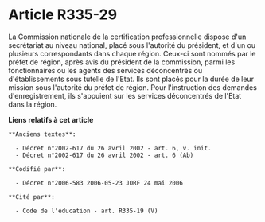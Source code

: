 # Article R335-29

La Commission nationale de la certification professionnelle dispose d'un secrétariat au niveau national, placé sous
l'autorité du président, et d'un ou plusieurs correspondants dans chaque région. Ceux-ci sont nommés par le préfet de région,
après avis du président de la commission, parmi les fonctionnaires ou les agents des services déconcentrés ou
d'établissements sous tutelle de l'Etat. Ils sont placés pour la durée de leur mission sous l'autorité du préfet de région.
Pour l'instruction des demandes d'enregistrement, ils s'appuient sur les services déconcentrés de l'Etat dans la région.

**Liens relatifs à cet article**

	**Anciens textes**:

	  - Décret n°2002-617 du 26 avril 2002 - art. 6, v. init.
	  - Décret n°2002-617 du 26 avril 2002 - art. 6 (Ab)

	**Codifié par**:

	  - Décret n°2006-583 2006-05-23 JORF 24 mai 2006

	**Cité par**:

	  - Code de l'éducation - art. R335-19 (V)
